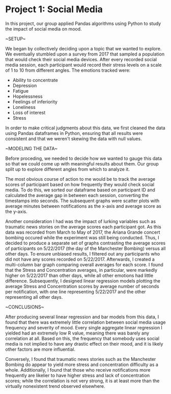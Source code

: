 # Project 1: Social Media

In this project, our group applied Pandas algorithms using Python to study the impact of social media on mood.

~SETUP~

We began by collectively deciding upon a topic that we wanted to explore. We eventually stumbled upon a survey from 2017 that sampled a population that would check their social media devices. After every recorded social media session, each participant would record their stress levels on a scale of 1 to 10 from different angles. The emotions tracked were:
  * Ability to concentrate
  * Depression
  * Fatigue
  * Hopelessness
  * Feelings of inferiority
  * Loneliness
  * Loss of interest
  * Stress

In order to make critical judgments about this data, we first cleaned the data using Pandas dataframes in Python, ensuring that all results were consistent and that we weren't skewing the data with null values.

~MODELING THE DATA~

Before proceding, we needed to decide how we wanted to gauge this data so that we could come up with meaningful results about them. Our group split up to explore different angles from which to analyze it.

The most obvious course of action to me would be to track the average scores of participant based on how frequently they would check social media. To do this, we sorted our dataframe based on participant ID and calculated the average gap in between each session, converting the timestamps into seconds. The subsequent graphs were scatter plots with average minutes between notifications as the x-axis and average score as the y-axis.

Another consideration I had was the impact of lurking variables such as traumatic news stories on the average scores each participant got. As this data was recorded from March to May of 2017, the Ariana Grande concert bombing occured while the experiment was still being conducted. Thus, I decided to produce a separate set of graphs contrasting the average scores of participants on 5/22/2017 (the day of the Manchester Bombing) versus all other days. To ensure unbiased results, I filtered out any participants who did not have any scores recorded on 5/22/2017. Afterwards, I created a multi-column bar graph comparing overall averages for each score. I found that the Stress and Concentration averages, in particular, were markedly higher on 5/22/2017 than other days, while all other emotions had little difference. Subsequently, I designed linear regression models plotting the average Stress and Concentration scores by average number of seconds per notification, with one line representing 5/22/2017 and the other representing all other days.

~CONCLUSIONS~

After producing several linear regression and bar models from this data, I found that there was extremely little correlation between social media usage frequency and severity of mood. Every single aggregate linear regression I yielded had an extremely low R value, meaning there was barely any correlation at all. Based on this, the frequency that somebody uses social media is not implied to have any drastic effect on their mood, and it is likely other factors are more influential.

Conversely, I found that traumatic news stories such as the Manchester Bombing do appear to yield more stress and concentration difficulty as a whole. Additionally, I found that those who receive notifications more frequently are likelier to have higher stress and lack of concentration scores; while the correlation is not very strong, it is at least more than the virtually nonexistent trend observed elsewhere.
